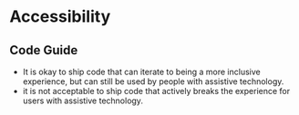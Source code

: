 # Accessibility

## Code Guide

- It is okay to ship code that can iterate to being a more inclusive experience, but can still be used by people with assistive technology. 
- it is not acceptable to ship code that actively breaks the experience for users with assistive technology. 
